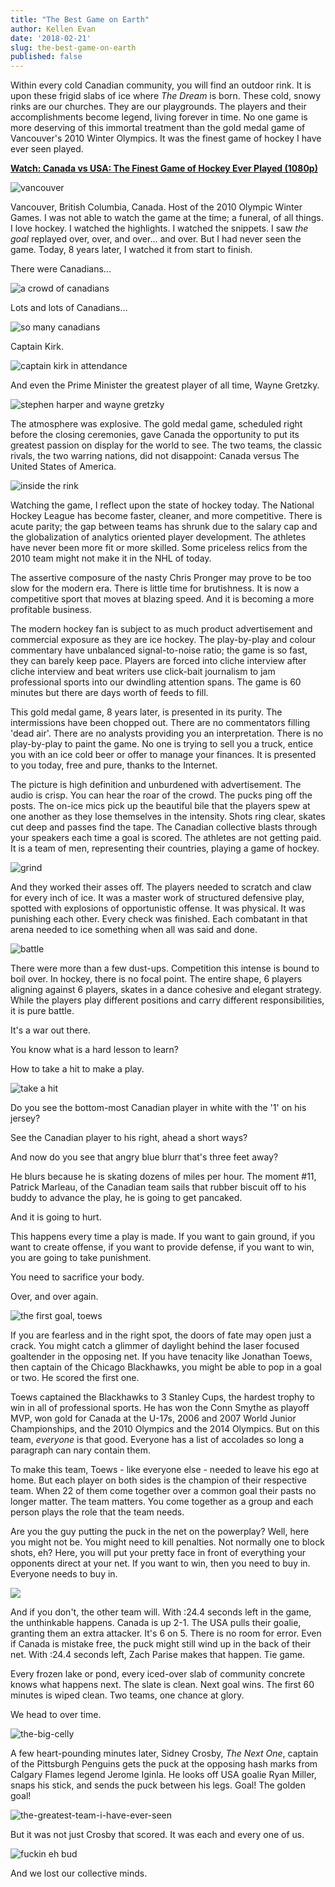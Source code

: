 ```yaml
---
title: "The Best Game on Earth"
author: Kellen Evan
date: '2018-02-21'
slug: the-best-game-on-earth
published: false
---
```


Within every cold Canadian community, you will find an outdoor rink. It is upon these frigid slabs of ice where _The Dream_ is born. These cold, snowy rinks are our churches. They are our playgrounds. The players and their accomplishments become legend, living forever in time. No one game is more deserving of this immortal treatment than the gold medal game of Vancouver's 2010 Winter Olympics. It was the finest game of hockey I have ever seen played.

**[Watch: Canada vs USA: The Finest Game of Hockey Ever Played (1080p)](https://www.youtube.com/watch?v=lmS-pztANow)**

![vancouver](/images/vancouver.png)

Vancouver, British Columbia, Canada. Host of the 2010 Olympic Winter Games. I was not able to watch the game at the time; a funeral, of all things. I love hockey. I watched the highlights. I watched the snippets. I saw _the goal_ replayed over, over, and over... and over. But I had never seen the game. Today, 8 years later, I watched it from start to finish.

There were Canadians...

![a crowd of canadians](/images/lots-of-canadians.png)

Lots and lots of Canadians...

![so many canadians](/images/lots-and-lots-of-canadians.png)

Captain Kirk.

![captain kirk in attendance](/images/captain-kirk.png)

And even the Prime Minister the greatest player of all time, Wayne Gretzky.

![stephen harper and wayne gretzky](/images/great-one-and-puffy-one.png)


The atmosphere was explosive. The gold medal game, scheduled right before the closing ceremonies, gave Canada the opportunity to put its greatest passion on display for the world to see. The two teams, the classic rivals, the two warring nations, did not disappoint: Canada versus The United States of America.

![inside the rink](/images/lots-of-canadians.png)

Watching the game, I reflect upon the state of hockey today. The National Hockey League has become faster, cleaner, and more competitive. There is acute parity; the gap between teams has shrunk due to the salary cap and the globalization of analytics oriented player development. The athletes have never been more fit or more skilled. Some priceless relics from the 2010 team might not make it in the NHL of today.

The assertive composure of the nasty Chris Pronger may prove to be too slow for the modern era. There is little time for brutishness. It is now a competitive sport that moves at blazing speed. And it is becoming a more profitable business.

The modern hockey fan is subject to as much product advertisement and commercial exposure as they are ice hockey. The play-by-play and colour commentary have unbalanced signal-to-noise ratio; the game is so fast, they can barely keep pace. Players are forced into cliche interview after cliche interview and beat writers use click-bait journalism to jam professional sports into our dwindling attention spans. The game is 60 minutes but there are days worth of feeds to fill.

This gold medal game, 8 years later, is presented in its purity. The intermissions have been chopped out. There are no commentators filling 'dead air'. There are no analysts providing you an interpretation. There is no play-by-play to paint the game. No one is trying to sell you a truck, entice you with an ice cold beer or offer to manage your finances. It is presented to you today, free and pure, thanks to the Internet.

The picture is high definition and unburdened with advertisement. The audio is crisp. You can hear the roar of the crowd. The pucks ping off the posts. The on-ice mics pick up the beautiful bile that the players spew at one another as they lose themselves in the intensity. Shots ring clear, skates cut deep and passes find the tape. The Canadian collective blasts through your speakers each time a goal is scored. The athletes are not getting paid. It is a team of men, representing their countries, playing a game of hockey.

![grind](/images/grind.png)

And they worked their asses off. The players needed to scratch and claw for every inch of ice. It was a master work of structured defensive play, spotted with explosions of opportunistic offense. It was physical. It was punishing each other. Every check was finished. Each combatant in that arena needed to ice something when all was said and done.

![battle](/images/battle.png)

There were more than a few dust-ups. Competition this intense is bound to boil over. In hockey, there is no focal point. The entire shape, 6 players aligning against 6 players, skates in a dance cohesive and elegant strategy. While the players play different positions and carry different responsibilities, it is pure battle.

It's a war out there.

You know what is a hard lesson to learn?

How to take a hit to make a play.

![take a hit](/images/take-a-hit.png)

Do you see the bottom-most Canadian player in white with the '1' on his jersey?

See the Canadian player to his right, ahead a short ways?

And now do you see that angry blue blurr that's three feet away?

He blurs because he is skating dozens of miles per hour. The moment #11, Patrick Marleau, of the Canadian team sails that rubber biscuit off to his buddy to advance the play, he is going to get pancaked.

And it is going to hurt.

This happens every time a play is made. If you want to gain ground, if you want to create offense, if you want to provide defense, if you want to win, you are going to take punishment.

You need to sacrifice your body.

Over, and over again.

![the first goal, toews](/images/toews.png)

If you are fearless and in the right spot, the doors of fate may open just a crack. You might catch a glimmer of daylight behind the laser focused goaltender in the opposing net. If you have tenacity like Jonathan Toews, then captain of the Chicago Blackhawks, you might be able to pop in a goal or two. He scored the first one.

Toews captained the Blackhawks to 3 Stanley Cups, the hardest trophy to win in all of professional sports. He has won the Conn Smythe as playoff MVP, won gold for Canada at the U-17s, 2006 and 2007 World Junior Championships, and the 2010 Olympics and the 2014 Olympics. But on this team, *everyone* is that good. Everyone has a list of accolades so long a paragraph can nary contain them.

To make this team, Toews - like everyone else - needed to leave his ego at home. But each player on both sides is the champion of their respective team. When 22 of them come together over a common goal their pasts no longer matter. The team matters. You come together as a group and each person plays the role that the team needs.

Are you the guy putting the puck in the net on the powerplay? Well, here you might not be. You might need to kill penalties. Not normally one to block shots, eh? Here, you will put your pretty face in front of everything your opponents direct at your net. If you want to win, then you need to buy in. Everyone needs to buy in.

![](/images/the-unthinkable.png)

And if you don't, the other team will. With :24.4 seconds left in the game, the unthinkable happens. Canada is up 2-1. The USA pulls their goalie, granting them an extra attacker. It's 6 on 5. There is no room for error. Even if Canada is mistake free, the puck might still wind up in the back of their net. With :24.4 seconds left, Zach Parise makes that happen. Tie game.

Every frozen lake or pond, every iced-over slab of community concrete knows what happens next. The slate is clean. Next goal wins. The first 60 minutes is wiped clean. Two teams, one chance at glory.

We head to over time.

![the-big-celly](/images/the-big-celly.png)

A few heart-pounding minutes later, Sidney Crosby, _The Next One_, captain of the Pittsburgh Penguins gets the puck at the opposing hash marks from Calgary Flames legend Jerome Iginla. He looks off USA goalie Ryan Miller, snaps his stick, and sends the puck between his legs. Goal! The golden goal!

![the-greatest-team-i-have-ever-seen](/images/the-champs.png)

But it was not just Crosby that scored. It was each and every one of us.

![fuckin eh bud](/images/mounties.png)

And we lost our collective minds.
